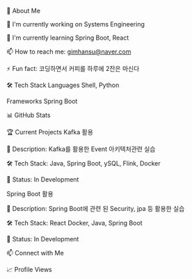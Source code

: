 <!--
아이디어 구상 목록 (주석으로 기록):
- 프로필 소개: 간단한 자기소개와 현재 하고 있는 일
- 기술 스택: 사용하는 언어와 도구들을 배지로 표현
- 프로젝트: 현재 작업 중인 프로젝트들 링크
- GitHub 통계: 커밋 활동과 언어 사용량 그래프
- 연락처: 소셜 미디어와 이메일 링크
- 배지 URL들:
  - Java: https://img.shields.io/badge/Java-ED8B00?style=for-the-badge&logo=java&logoColor=white
  - Spring: https://img.shields.io/badge/Spring-6DB33F?style=for-the-badge&logo=spring&logoColor=white
  - JavaScript: https://img.shields.io/badge/JavaScript-F7DF1E?style=for-the-badge&logo=javascript&logoColor=black
  - LinkedIn: https://img.shields.io/badge/LinkedIn-0077B5?style=for-the-badge&logo=linkedin&logoColor=white
-->
🚀 About Me

🔭 I'm currently working on Systems Engineering

🌱 I'm currently learning Spring Boot, React

📫 How to reach me: gimhansu@naver.com

⚡ Fun fact: 코딩하면서 커피를 하루에 2잔은 마신다

🛠️ Tech Stack
Languages
Shell, Python

Frameworks
Spring Boot


📊 GitHub Stats
<div align="center">

</div>
🏆 Current Projects
Kafka 활용

📝 Description: Kafka를 활용한 Event 아키텍처관련 실습

🛠️ Tech Stack: Java, Spring Boot, ySQL, Flink, Docker

🌟 Status: In Development

Spring Boot 활용

📝 Description: Spring Boot에 관련 된 Security, jpa 등 활용한 실습

🛠️ Tech Stack: React Docker, Java, Spring Boot

🌟 Status: In Development

📫 Connect with Me

📈 Profile Views
